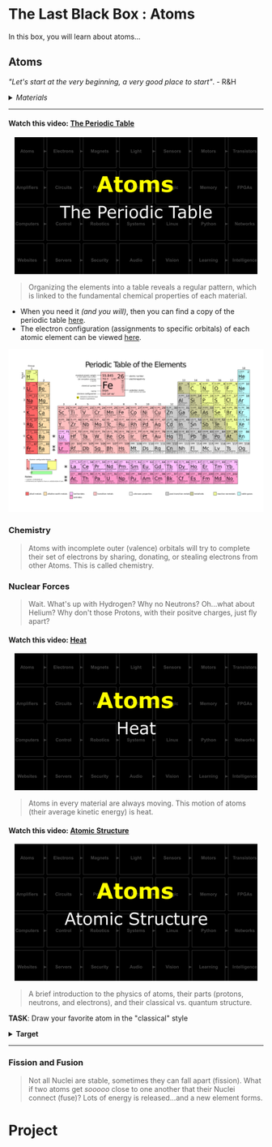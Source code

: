 # The Last Black Box : Atoms
In this box, you will learn about atoms...

## Atoms
*"Let's start at the very beginning, a very good place to start"*. - R&H

<details><summary><i>Materials</i></summary><p>

Name|Depth|Description| # |Data|Link|
:-------|:---:|:----------|:-:|:--:|:--:|
Periodic Table|01|Periodic Table business card|1|[-D-](/boxes/atoms/card)|[-L-](VK)

</p></details><hr>

#### Watch this video: [The Periodic Table](https://vimeo.com/1028399080)
<p align="center">
<a href="https://vimeo.com/1028399080" title="Control+Click to watch in new tab"><img src="../../boxes/atoms/_resources/lessons/thumbnails/The-Periodic-Table.gif" alt="The Periodic Table" width="480"/></a>
</p>

> Organizing the elements into a table reveals a regular pattern, which is linked to the fundamental chemical properties of each material.

- When you need it *(and you will)*, then you can find a copy of the periodic table [here](/boxes/atoms/_resources/images/periodic_table.png).
- The electron configuration (assignments to specific orbitals) of each atomic element can be viewed [here](https://en.wikipedia.org/wiki/Electron_configurations_of_the_elements_(data_page)).
<p align="center">
<img src="../../boxes/atoms/_resources/images/periodic_table.png" alt="The Periodic Table" width="600">
</p>


### Chemistry
> Atoms with incomplete outer (valence) orbitals will try to complete their set of electrons by sharing, donating, or stealing electrons from other Atoms. This is called chemistry.


### Nuclear Forces
> Wait. What's up with Hydrogen? Why no Neutrons? Oh...what about Helium? Why don't those Protons, with their positve charges, just fly apart?


#### Watch this video: [Heat](https://vimeo.com/1029691491)
<p align="center">
<a href="https://vimeo.com/1029691491" title="Control+Click to watch in new tab"><img src="../../boxes/atoms/_resources/lessons/thumbnails/Heat.gif" alt="Heat" width="480"/></a>
</p>

> Atoms in every material are always moving. This motion of atoms (their average kinetic energy) is heat.


#### Watch this video: [Atomic Structure](https://vimeo.com/1000458082)
<p align="center">
<a href="https://vimeo.com/1000458082" title="Control+Click to watch in new tab"><img src="../../boxes/atoms/_resources/lessons/thumbnails/Atomic-Structure.gif" alt="Atomic Structure" width="480"/></a>
</p>

> A brief introduction to the physics of atoms, their parts (protons, neutrons, and electrons), and their classical vs. quantum structure.


**TASK**: Draw your favorite atom in the "classical" style
<details><summary><strong>Target</strong></summary>
    You should have the appropriate number of electrons in each orbital.
</details><hr>


### Fission and Fusion
> Not all Nuclei are stable, sometimes they can fall apart (fission). What if two atoms get *sooooo* close to one another that their Nuclei connect (fuse)? Lots of energy is released...and a new element forms.


# Project
